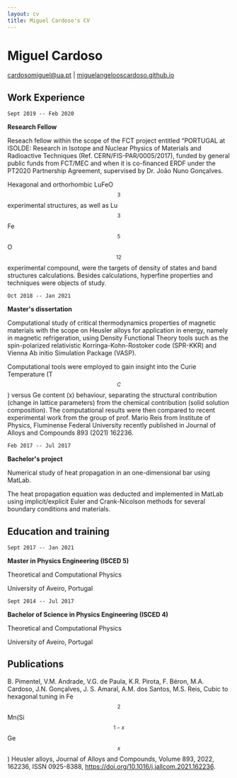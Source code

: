 ```yaml
---
layout: cv
title: Miguel Cardoso's CV
---
```

# Miguel Cardoso

<div id="webaddress">
<a href="cardosomiguel@ua.pt">cardosomiguel@ua.pt</a>
| <a href="http://miguelangelooscardoso.github.io">miguelangelooscardoso.github.io</a>
</div>

## Work Experience

`Sept 2019 -- Feb 2020`

**Research Fellow**

Reseach fellow within the scope of the FCT project entitled “PORTUGAL at ISOLDE: Research in Isotope and Nuclear Physics of Materials and Radioactive Techniques (Ref. CERN/FIS-PAR/0005/2017), funded by general public funds from FCT/MEC and when it is co-financed ERDF under the PT2020 Partnership Agreement, supervised by Dr. João Nuno Gonçalves.

Hexagonal and orthorhombic LuFeO$$_3$$ experimental structures, as well as Lu$$_3$$Fe$$_5$$O$$_{12}$$ experimental compound, were the targets of density of states and band structures calculations. Besides calculations, hyperfine properties and techniques were objects of study.
  
`Oct 2018 -- Jan 2021`

**Master's dissertation**
  
Computational study of critical thermodynamics properties of magnetic materials with the scope on Heusler alloys for application in energy, namely in magnetic refrigeration, using Density Functional Theory tools such as the spin-polarized relativistic Korringa-Kohn-Rostoker code (SPR-KKR) and Vienna Ab initio Simulation Package (VASP).
 
Computational tools were employed to gain insight into the Curie Temperature (T$$_{C}$$) versus Ge content (x) behaviour, separating the structural contribution (change in lattice parameters) from the chemical contribution (solid solution composition). The computational results were then compared to recent experimental work from the group of prof. Mario Reis from Institute of Physics, Fluminense Federal University recently published in Journal of Alloys and Compounds 893 (2021) 162236.
  
 `Feb 2017 -- Jul 2017`

**Bachelor's project**

Numerical study of heat propagation in an one-dimensional bar using MatLab.
  
The heat propagation equation was deducted and implemented in MatLab using implicit/explicit Euler and Crank-Nicolson methods for several boundary conditions and materials.

## Education and training

`Sept 2017 -- Jan 2021`

**Master in Physics Engineering (ISCED 5)**

Theoretical and Computational Physics

University of Aveiro, Portugal

`Sept 2014 -- Jul 2017`

**Bachelor of Science in Physics Engineering (ISCED 4)**

Theoretical and Computational Physics

University of Aveiro, Portugal

## Publications

B. Pimentel, V.M. Andrade, V.G. de Paula, K.R. Pirota, F. Béron, M.A. Cardoso, J.N. Gonçalves, J. S. Amaral, A.M. dos Santos, M.S. Reis,
Cubic to hexagonal tuning in Fe$$_2$$Mn(Si$$_{1−x}$$Ge$$_{x}$$) Heusler alloys,
Journal of Alloys and Compounds,
Volume 893,
2022,
162236,
ISSN 0925-8388,
https://doi.org/10.1016/j.jallcom.2021.162236.




